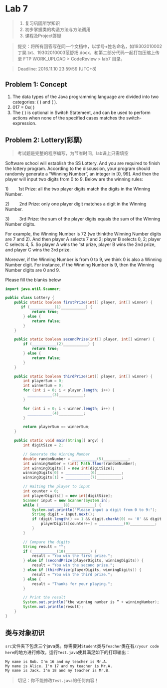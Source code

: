 # Lab 7
> 1. 复习巩固所学知识
> 2. 初步掌握类的构造方法与方法调用
> 3. 课程及Project答疑

> 提交：将所有回答写在同一个文档中，以学号+姓名命名，如19302010002丁昊.txt、19302010003范舒扬.docx，和第二部分代码一起打包压缩上传至 FTP WORK_UPLOAD > CodeReview > lab7 目录。

> Deadline: 2016.11.10 23:59:59 (UTC+8)

## Problem 1: Concept

1. The data types of the Java programming language are divided into two categories:  ( ) and ( ).
2. 017 = 0x( )
3. The ( ) is optional in Switch Statement, and can be used to perform actions when none of the specified cases matches the switch-expression.

## Problem 2: Lottery(彩票)

> 考试题是完整的程序编写，为节省时间，lab课上只需填空

Software school will establish the SS Lottery. And you are required to finish the lottery program. According to the discussion, your program should randomly generate a “Winning Number”, an integer in [0, 99]. And then the player will input two digits from 0 to 9. Below are the winning rules:

1)        1st Prize: all the two player digits match the digits in the Winning Number.

2)        2nd Prize: only one player digit matches a digit in the Winning Number.

3)        3rd Prize: the sum of the player digits equals the sum of the Winning Number digits.

For example, the Winning Number is 72 (we thinkthe Winning Number digits are 7 and 2). And then player A selects 7 and 2; player B selects 0, 2; player C selects 4, 5. So player A wins the 1st prize, player B wins the 2nd prize, and player C wins the 3rd prize. 

Moreover, if the Winning Number is from 0 to 9, we think 0 is also a Winning Number digit. For instance, if the Winning Number is 9, then the Winning Number digits are 0 and 9.

Please fill the blanks below

```java
import java.util.Scanner;

public class Lottery {
    public static boolean firstPrize(int[] player, int[] winner) {
       if (___________(1)___________) {
            return true;
        } else {
            return false;
        }
    }

    public static boolean secondPrize(int[] player, int[] winner) {
        if (___________(2)___________) {
            return true;
        } else {
            return false;
        }
    }

    public static boolean thirdPrize(int[] player, int[] winner) {
        int playerSum = 0;
        int winnerSum = 0;
        for (int i = 0; i < player.length; i++) {
          ___________(3)___________;
        }

        for (int i = 0; i < winner.length; i++) {
          ___________(4)___________;
        }

        return playerSum == winnerSum;
    }

    public static void main(String[] argv) {
        int digitSize = 2;

        // Generate the Winning Number
        double randomNumber = ___________(5)___________;
        int winningNumber = (int) Math.floor(randomNumber);
        int winningDigits[] = new int[digitSize];
        winningDigits[0] = ___________(6)___________;
        winningDigits[1] = ___________(7)___________;

        // Waiting the player to input
        int counter = 0;
        int playerDigits[] = new int[digitSize];
        Scanner input = new Scanner(System.in);
        while (___________(8)___________) {
            System.out.println("Please input a digit from 0 to 9:");
            String digit = input.next();
            if (digit.length() == 1 && digit.charAt(0) >= '0' && digit.charAt(0) <= '9') {
                playerDigits[counter++] = ___________(9)___________;
            }
        }

        // Compare the digits
        String result = "";
        if (___________(10)___________) {
            result = "You win the first prize.";
        } else if (secondPrize(playerDigits, winningDigits)) {
            result = "You win the second prize.";
        } else if (thirdPrize(playerDigits, winningDigits)) {
            result = "You win the third prize.";
        } else {
            result = "Thanks for your playing.";
        }

        // Print the result
        System.out.println(“the winning number is ” + winningNumber);
        System.out.println(result);
    }
}
```

## 类与对象初识

```src```文件夹下包含三个java类。你需要对```Student```类与```Teacher```类在有```//your code here```的地方进行修改。运行```Test.java```使其满足如下的打印输出：
```
My name is Bob. I'm 16 and my teacher is Mr.A.
My name is Alice. I'm 17 and my teacher is Mr.A.
My name is Jack. I'm 18 and my teacher is Mr.B.
```
> 切记：你不能修改```Test.java```的任何内容！
